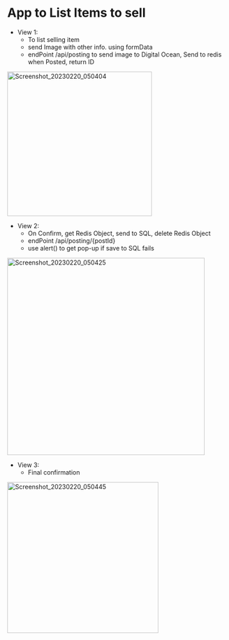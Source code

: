 # App to List Items to sell

- View 1:
    - To list selling item
    - send Image with other info. using formData
    - endPoint /api/posting to send image to Digital Ocean, Send to redis when Posted, return ID
<img width="331" alt="Screenshot_20230220_050404" src="https://user-images.githubusercontent.com/86675075/220065545-f9fa06fc-342f-421b-90b3-2f637834d97a.png">


- View 2:
    - On Confirm, get Redis Object, send to SQL, delete Redis Object
    - endPoint /api/posting/{postId}
    - use alert() to get pop-up if save to SQL fails
<img width="452" alt="Screenshot_20230220_050425" src="https://user-images.githubusercontent.com/86675075/220065612-7283966b-41fe-4c6c-a639-c94619593e84.png">


- View 3:
    - Final confirmation
<img width="346" alt="Screenshot_20230220_050445" src="https://user-images.githubusercontent.com/86675075/220065661-9a42da04-aa29-4977-923f-d25ac14d7d32.png">



